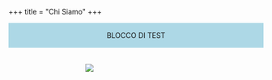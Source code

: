 +++
title = "Chi Siamo"
+++

<div style="background: lightblue; padding: 1rem; text-align: center;">
  BLOCCO DI TEST
</div>

<img src="/images/studio/logo_small_new.png" style="max-width: 200px; display: block; margin: 2rem auto;" />
